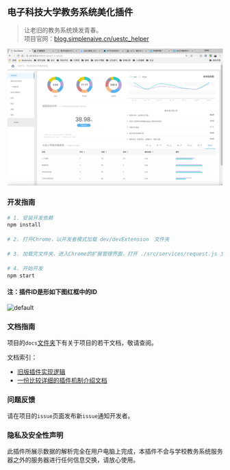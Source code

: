 ## 电子科技大学教务系统美化插件

> 让老旧的教务系统焕发青春。  
> 项目官网：[blog.simplenaive.cn/uestc_helper](http://blog.simplenaive.cn/uestc_helper)

![截图](./docs/img/eg-1.png)

### 开发指南

```bash
# 1. 安装开发依赖
npm install

# 2. 打开Chrome，以开发者模式加载 dev/devExtension　文件夹

# 3. 加载完文件夹，进入Chrome的扩展管理界面，打开 ./src/services/request.js 文件第七行，修改localExtensionID为Develop Helper的ID。

# 4. 开始开发
npm start

```

#### 注：插件ID是形如下图红框中的ID
![default](https://user-images.githubusercontent.com/16968934/37384089-b7b4058c-2787-11e8-812d-20ae58b3727a.jpg)


### 文档指南

项目的`docs`[文件夹](https://github.com/Yidadaa/UESTC_Helper/tree/master/docs)下有关于项目的若干文档，敬请查阅。

文档索引：

- [旧版插件实现逻辑](https://github.com/Yidadaa/UESTC_Helper/blob/master/docs/旧版插件逻辑说明.md)
- [一份比较详细的插件机制介绍文档](https://github.com/Yidadaa/UESTC_Helper/blob/master/docs/插件机制简介.md)

### 问题反馈

请在项目的`issue`页面发布新`issue`通知开发者。

### 隐私及安全性声明

此插件所展示数据的解析完全在用户电脑上完成，本插件不会与学校教务系统服务器之外的服务器进行任何信息交换，请放心使用。
